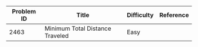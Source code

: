 | Problem ID | Title | Difficulty | Reference
| --- | --- | --- | ---
| 2463 | Minimum Total Distance Traveled | Easy | 
